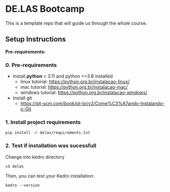 # DE.LAS Bootcamp

This is a template repo that will guide us through the whole course.

## Setup Instructions

**Pre-requirements:** 

### 0. Pre-requirements
- Install **python** < 3.11 and python >=3.8 installed
   - linux tutorial: https://python.org.br/instalacao-linux/
   - mac tutorial: https://python.org.br/instalacao-mac/
   - windows tutorial: https://python.org.br/instalacao-windows/
- Install git
  - https://git-scm.com/book/pt-br/v2/Come%C3%A7ando-Instalando-o-Git

### 1. Install project requirements

````
pip install -r delas/requirements.txt
````

### 2. Test if installation was sucessfull

Change into kedro directory

```
cd delas
```

Then, you can test your Kedro installation:

```
kedro --version
```
